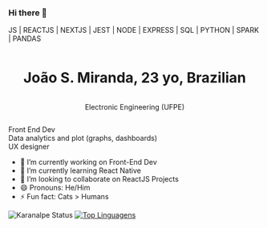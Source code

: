 ### Hi there 👋

JS | REACTJS | NEXTJS | JEST | NODE | EXPRESS | SQL | PYTHON | SPARK | PANDAS

<div style="display:flex; align-items: center; justify-content:center; flex-direction:column">
  <h1>João S. Miranda, 23 yo, Brazilian</h1>
  <p>Electronic Engineering (UFPE)</p>
</div>


Front End Dev <br>
Data analytics and plot (graphs, dashboards) <br>
UX designer <br>

- 🔭 I’m currently working on Front-End Dev
- 🌱 I’m currently learning React Native
- 👯 I’m looking to collaborate on ReactJS Projects
- 😄 Pronouns: He/Him
- ⚡ Fun fact: Cats > Humans


![Karanalpe Status](https://github-readme-stats.vercel.app/api?username=JoaoMiranda11&show_icons=true)
[![Top Linguagens](https://github-readme-stats.vercel.app/api/top-langs/?username=JoaoMiranda11&layout=compact)](https://github.com/anuraghazra/github-readme-stats)


<!--



-->
